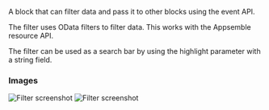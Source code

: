 A block that can filter data and pass it to other blocks using the event API.

The filter uses OData filters to filter data. This works with the Appsemble resource API.

The filter can be used as a search bar by using the highlight parameter with a string field.

### Images

![Filter screenshot](https://gitlab.com/appsemble/appsemble/-/raw/0.28.10/config/assets/filter.png)
![Filter screenshot](https://gitlab.com/appsemble/appsemble/-/raw/0.28.10/config/assets/filter-search-bar.png)
